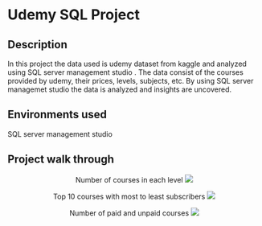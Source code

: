 # Udemy SQL Project

## Description
In this project the data used is udemy dataset from kaggle and analyzed using SQL server management studio . The data consist of the courses provided by udemy, their prices, levels, subjects, etc. By using SQL server managemet studio the data is analyzed and insights are uncovered.

## Environments used
SQL server management studio

## Project walk through
<p align="center">
Number of courses in each level
<image src="sql4.png"/> 

 <p align="center">
 Top 10 courses with most to least subscribers 
<image src="sql2.png"/> 

 <p align="center">
Number of paid and unpaid courses
<image src="sql3.png"/> 

